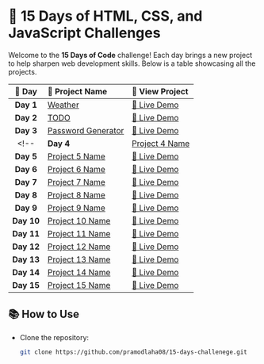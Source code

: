 # 🚀 15 Days of HTML, CSS, and JavaScript Challenges

Welcome to the **15 Days of Code** challenge! Each day brings a new project to help sharpen web development skills. Below is a table showcasing all the projects.

| 📅 **Day** | 📝 **Project Name** | 🔗 **View Project** |
|:---------:|:-------------------|:-------------------|
| **Day 1** | [Weather](./Day1_Weather) | [🔗 Live Demo](https://pramodlaha08.github.io/15-days-challenege/Day1_Weather/) |
| **Day 2** | [TODO](./Day2_Todo) | [🔗 Live Demo](https://pramodlaha08.github.io/15-days-challenege/Day2_Todo/) |
| **Day 3** | [Password Generator](./Day3_RandomPasswordGenerator) | [🔗 Live Demo](https://pramodlaha08.github.io/15-days-challenege/Day3_RandomPasswordGenerator/) |
<!-- | **Day 4** | [Project 4 Name](./day4) | [🔗 Live Demo](#) |
| **Day 5** | [Project 5 Name](./day5) | [🔗 Live Demo](#) |
| **Day 6** | [Project 6 Name](./day6) | [🔗 Live Demo](#) |
| **Day 7** | [Project 7 Name](./day7) | [🔗 Live Demo](#) |
| **Day 8** | [Project 8 Name](./day8) | [🔗 Live Demo](#) |
| **Day 9** | [Project 9 Name](./day9) | [🔗 Live Demo](#) |
| **Day 10** | [Project 10 Name](./day10) | [🔗 Live Demo](#) |
| **Day 11** | [Project 11 Name](./day11) | [🔗 Live Demo](#) |
| **Day 12** | [Project 12 Name](./day12) | [🔗 Live Demo](#) |
| **Day 13** | [Project 13 Name](./day13) | [🔗 Live Demo](#) |
| **Day 14** | [Project 14 Name](./day14) | [🔗 Live Demo](#) |
| **Day 15** | [Project 15 Name](./day15) | [🔗 Live Demo](#) | -->

## 📚 How to Use
- Clone the repository:
  ```bash
  git clone https://github.com/pramodlaha08/15-days-challenege.git